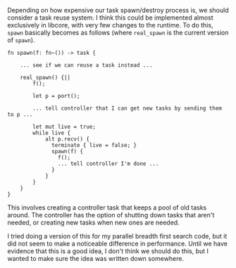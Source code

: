Depending on how expensive our task spawn/destroy process is, we should consider a task reuse system. I think this could be implemented almost exclusively in libcore, with very few changes to the runtime. To do this, `spawn` basically becomes as follows (where `real_spawn` is the current version of `spawn`).

```
fn spawn(f: fn~()) -> task {

    ... see if we can reuse a task instead ...

    real_spawn() {||
        f();

        let p = port();

        ... tell controller that I can get new tasks by sending them to p ...

        let mut live = true;
        while live {
            alt p.recv() {
              terminate { live = false; }
              spawn(f) {
                f();
                ... tell controller I'm done ...
              }
            }
        }
    }
}
```

This involves creating a controller task that keeps a pool of old tasks around. The controller has the option of shutting down tasks that aren't needed, or creating new tasks when new ones are needed.

I tried doing a version of this for my parallel breadth first search code, but it did not seem to make a noticeable difference in performance. Until we have evidence that this is a good idea, I don't think we should do this, but I wanted to make sure the idea was written down somewhere.